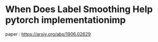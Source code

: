 # When Does Label Smoothing Help pytorch implementationimp

paper : https://arxiv.org/abs/1906.02629

